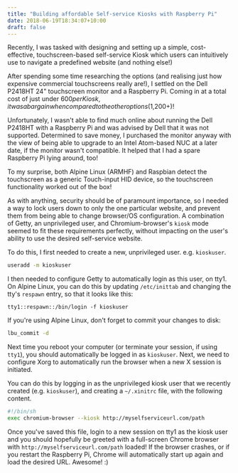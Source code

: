 ```yaml
---
title: "Building affordable Self-service Kiosks with Raspberry Pi"
date: 2018-06-19T18:34:07+10:00
draft: false
---
```


Recently, I was tasked with designing and setting up a simple, cost-effective, touchscreen-based self-service Kiosk which users can intuitively use to navigate a predefined website (and nothing else!)

After spending some time researching the options (and realising just how expensive commercial touchscreens really are!), I settled on the Dell P2418HT 24" touchscreen monitor and a Raspberry Pi. Coming in at a total cost of just under $600 per Kiosk, it was a bargain when compared to the other options ($1,200+)!

Unfortunately, I wasn't able to find much online about running the Dell P2418HT with a Raspberry Pi and was advised by Dell that it was not supported. Determined to save money, I purchased the monitor anyway with the view of being able to upgrade to an Intel Atom-based NUC at a later date, if the monitor wasn't compatible. It helped that I had a spare Raspberry Pi lying around, too!

To my surprise, both Alpine Linux (ARMHF) and Raspbian detect the touchscreen as a generic Touch-input HID device, so the touchscreen functionality worked out of the box!

As with anything, security should be of paramount importance, so I needed a way to lock users down to only the one particular website, and prevent them from being able to change browser/OS configuration. A combination of Getty, an unprivileged user, and Chromium-browser's `kiosk` mode seemed to fit these requirements perfectly, without impacting on the user's ability to use the desired self-service website.

To do this, I first needed to create a new, unprivileged user. e.g. `kioskuser`.

```bash
useradd -m kioskuser
```

I then needed to configure Getty to automatically login as this user, on tty1. On Alpine Linux, you can do this by updating `/etc/inittab` and changing the tty's `respawn` entry, so that it looks like this:
  ```
  tty1::respawn::/bin/login -f kioskuser
  ```
If you're using Alpine Linux, don't forget to commit your changes to disk:
```bash
lbu_commit -d
```

Next time you reboot your computer (or terminate your session, if using `tty1`), you should automatically be logged in as `kioskuser`. Next, we need to configure Xorg to automatically run the browser when a new X session is initiated.

You can do this by logging in as the unprivileged kiosk user that we recently created (e.g. `kioskuser`), and creating a `~/.xinitrc` file, with the following content.
```bash
#!/bin/sh
exec chromium-browser --kiosk http://myselfserviceurl.com/path
```

Once you've saved this file, login to a new session on tty1 as the kiosk user and you should hopefully be greeted with a full-screen Chrome browser with `http://myselfserviceurl.com/path` loaded! If the browser crashes, or if you restart the Raspberry Pi, Chrome will automatically start up again and load the desired URL. Awesome! :)